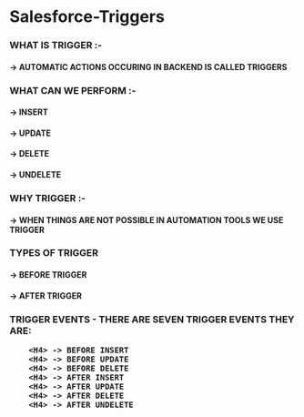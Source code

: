 # Salesforce-Triggers

<H3> WHAT IS TRIGGER :-
         <H4>-> AUTOMATIC ACTIONS OCCURING IN BACKEND IS CALLED TRIGGERS
         
<H3> WHAT CAN WE PERFORM :-
        <H4> -> INSERT 
        <H4> -> UPDATE 
        <H4> -> DELETE
        <H4> -> UNDELETE
         
<H3> WHY TRIGGER :-         
        <H4> -> WHEN THINGS ARE NOT POSSIBLE IN AUTOMATION TOOLS WE USE TRIGGER
        
<H3> TYPES OF TRIGGER
        <H4> -> BEFORE TRIGGER
        <H4> -> AFTER TRIGGER
                 
<H3> TRIGGER EVENTS
       -   THERE ARE SEVEN TRIGGER EVENTS THEY ARE:
         
        <H4> -> BEFORE INSERT
        <H4> -> BEFORE UPDATE
        <H4> -> BEFORE DELETE
        <H4> -> AFTER INSERT
        <H4> -> AFTER UPDATE
        <H4> -> AFTER DELETE
        <H4> -> AFTER UNDELETE
